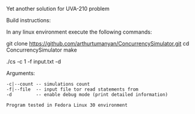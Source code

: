 Yet another solution for UVA-210 problem

Build instructions:

In any linux environment execute the following commands:

git clone https://github.com/arthurtumanyan/ConcurrencySimulator.git
cd ConcurrencySimulator
make

./cs -c 1 -f input.txt -d

Arguments:

	-c|--count -- simulations count
	-f|--file  -- input file tor read statements from
	-d		   -- enable debug mode (print detailed information)
	
	Program tested in Fedora Linux 30 environment
